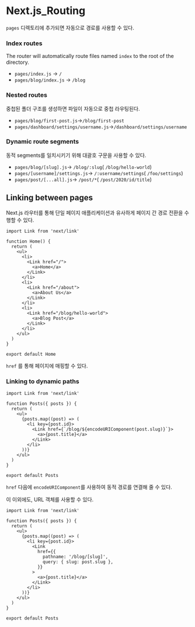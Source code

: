 # Next.js_Routing

`pages` 디렉토리에 추가되면 자동으로 경로를 사용할 수 있다.



### Index routes

The router will automatically route files named `index` to the root of the directory.

- `pages/index.js` → `/`
- `pages/blog/index.js` → `/blog`



### Nested routes

중첩된 폴더 구조를 생성하면 파일이 자동으로 중첩 라우팅된다.

- `pages/blog/first-post.js`→`/blog/first-post`
- `pages/dashboard/settings/username.js`→`/dashboard/settings/username`



### Dynamic route segments

동적 segments를 일치시키기 위해 대괄호 구문을 사용할 수 있다.

- `pages/blog/[slug].js`→ `/blog/:slug`( `/blog/hello-world`)
- `pages/[username]/settings.js`→ `/:username/settings`( `/foo/settings`)
- `pages/post/[...all].js`→ `/post/*`( `/post/2020/id/title`)



## Linking between pages

Next.js 라우터를 통해 단일 페이지 애플리케이션과 유사하게 페이지 간 경로 전환을 수행할 수 있다.

```react
import Link from 'next/link'

function Home() {
  return (
    <ul>
      <li>
        <Link href="/">
          <a>Home</a>
        </Link>
      </li>
      <li>
        <Link href="/about">
          <a>About Us</a>
        </Link>
      </li>
      <li>
        <Link href="/blog/hello-world">
          <a>Blog Post</a>
        </Link>
      </li>
    </ul>
  )
}

export default Home
```

`href` 를 통해 페이지에 매핑할 수 있다.



### Linking to dynamic paths

```react
import Link from 'next/link'

function Posts({ posts }) {
  return (
    <ul>
      {posts.map((post) => (
        <li key={post.id}>
          <Link href={`/blog/${encodeURIComponent(post.slug)}`}>
            <a>{post.title}</a>
          </Link>
        </li>
      ))}
    </ul>
  )
}

export default Posts
```

`href` 다음에 `encodeURIComponent`를 사용하여 동적 경로를 연결해 줄 수 있다.

이 이외에도, URL 객체를 사용할 수 있다.

```react
import Link from 'next/link'

function Posts({ posts }) {
  return (
    <ul>
      {posts.map((post) => (
        <li key={post.id}>
          <Link
            href={{
              pathname: '/blog/[slug]',
              query: { slug: post.slug },
            }}
          >
            <a>{post.title}</a>
          </Link>
        </li>
      ))}
    </ul>
  )
}

export default Posts
```


